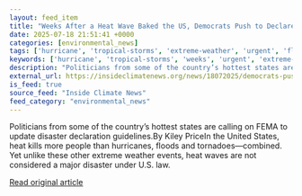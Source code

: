 ```yaml
---
layout: feed_item
title: "Weeks After a Heat Wave Baked the US, Democrats Push to Declare Heat a Major Disaster"
date: 2025-07-18 21:51:41 +0000
categories: [environmental_news]
tags: ['hurricane', 'tropical-storms', 'extreme-weather', 'urgent', 'flooding', 'heatwave']
keywords: ['hurricane', 'tropical-storms', 'weeks', 'urgent', 'extreme-weather', 'after', 'flooding', 'heat']
description: "Politicians from some of the country’s hottest states are calling on FEMA to update disaster declaration guidelines"
external_url: https://insideclimatenews.org/news/18072025/democrats-push-fema-to-declare-heat-as-major-disaster/
is_feed: true
source_feed: "Inside Climate News"
feed_category: "environmental_news"
---
```


Politicians from some of the country’s hottest states are calling on FEMA to update disaster declaration guidelines.By Kiley PriceIn the United States, heat kills more people than hurricanes, floods and tornadoes—combined. Yet unlike these other extreme weather events, heat waves are not considered a major disaster under U.S. law.&nbsp;

[Read original article](https://insideclimatenews.org/news/18072025/democrats-push-fema-to-declare-heat-as-major-disaster/)
